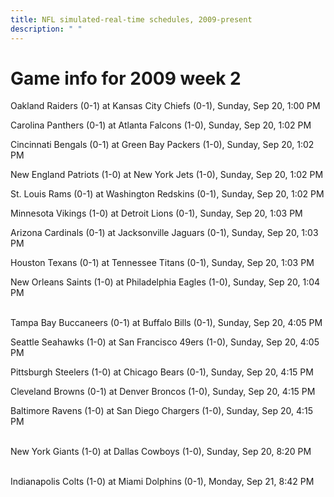 ```yaml
---
title: NFL simulated-real-time schedules, 2009-present
description: " "
---
```


# Game info for 2009 week 2

Oakland Raiders (0-1) at Kansas City Chiefs (0-1), Sunday, Sep 20, 1:00 PM

Carolina Panthers (0-1) at Atlanta Falcons (1-0), Sunday, Sep 20, 1:02 PM

Cincinnati Bengals (0-1) at Green Bay Packers (1-0), Sunday, Sep 20, 1:02 PM

New England Patriots (1-0) at New York Jets (1-0), Sunday, Sep 20, 1:02 PM

St. Louis Rams (0-1) at Washington Redskins (0-1), Sunday, Sep 20, 1:02 PM

Minnesota Vikings (1-0) at Detroit Lions (0-1), Sunday, Sep 20, 1:03 PM

Arizona Cardinals (0-1) at Jacksonville Jaguars (0-1), Sunday, Sep 20, 1:03 PM

Houston Texans (0-1) at Tennessee Titans (0-1), Sunday, Sep 20, 1:03 PM

New Orleans Saints (1-0) at Philadelphia Eagles (1-0), Sunday, Sep 20, 1:04 PM

<br/>Tampa Bay Buccaneers (0-1) at Buffalo Bills (0-1), Sunday, Sep 20, 4:05 PM

Seattle Seahawks (1-0) at San Francisco 49ers (1-0), Sunday, Sep 20, 4:05 PM

Pittsburgh Steelers (1-0) at Chicago Bears (0-1), Sunday, Sep 20, 4:15 PM

Cleveland Browns (0-1) at Denver Broncos (1-0), Sunday, Sep 20, 4:15 PM

Baltimore Ravens (1-0) at San Diego Chargers (1-0), Sunday, Sep 20, 4:15 PM

<br/>New York Giants (1-0) at Dallas Cowboys (1-0), Sunday, Sep 20, 8:20 PM

<br/>Indianapolis Colts (1-0) at Miami Dolphins (0-1), Monday, Sep 21, 8:42 PM

